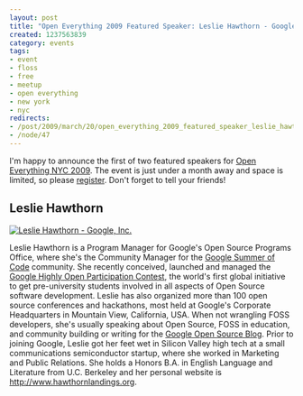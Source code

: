 ```yaml
--- 
layout: post
title: "Open Everything 2009 Featured Speaker: Leslie Hawthorn - Google, Inc."
created: 1237563839
category: events
tags:
- event
- floss
- free
- meetup
- open everything
- new york
- nyc
redirects:
- /post/2009/march/20/open_everything_2009_featured_speaker_leslie_hawthorn_google_inc
- /node/47
---
```

I'm happy to announce the first of two featured speakers for <a href="http://nyc.openeverything.us">Open Everything NYC 2009</a>. The event is just under a month away and space is limited, so please <a href="http://spreadsheets.google.com/viewform?hl=en&formkey=cEYzbkdPeEMzOEFISkw0U0VySGtRV0E6MA">register</a>. Don't forget to tell your friends!

<h2>Leslie Hawthorn</h2>

<a href="http://www.flickr.com/photos/johndbritton/3370745222/"><img alt="Leslie Hawthorn - Google, Inc." src="http://farm4.static.flickr.com/3433/3370745222_bc7caa3e8d.jpg" /></a>

Leslie Hawthorn is a Program Manager for Google's Open Source Programs Office, where she's the Community Manager for the <a href="http://code.google.com/soc/">Google Summer of Code</a> community. She recently conceived, launched and managed the <a href="http://code.google.com/opensource/ghop/">Google Highly Open Participation Contest</a>, the world's first global initiative to get pre-university students involved in all aspects of Open Source software development. Leslie has also organized more than 100 open source conferences and hackathons, most held at Google's Corporate Headquarters in Mountain View, California, USA. When not wrangling FOSS developers, she's usually speaking about Open Source, FOSS in education, and community building or writing for the <a href="http://google-opensource.blogspot.com/">Google Open Source Blog</a>. Prior to joining Google, Leslie got her feet wet in Silicon Valley high tech at a small communications semiconductor startup, where she worked in Marketing and Public Relations. She holds a Honors B.A. in English Language and Literature from U.C. Berkeley and her personal website is http://www.hawthornlandings.org.
